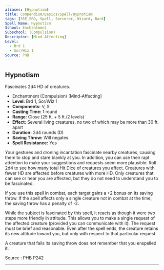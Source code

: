 ```yaml
---
aliases: [Hypnotism]
title: Compendium/Basics/Spell/Hypnotism
tags: [35E_SRD, Spell, Sorcerer, Wizard, Bard]
Spell Name: Hypnotism
School: Enchantment
Subschool: (Compulsion)
Descriptor: [Mind-Affecting]
Level:
  - Brd 1
  - Sor/Wiz 1
Source: PHB
---
```



## Hypnotism

Fascinates 2d4 HD of creatures.

*   Enchantment (Compulsion) [Mind-Affecting]
*   **Level:** Brd 1, Sor/Wiz 1
*   **Components:** V, S
*   **Casting Time:** 1 round
*   **Range:** Close (25 ft. + 5 ft./2 levels)
*   **Effect:** Several living creatures, no two of which may be more than 30 ft. apart
*   **Duration:** 2d4 rounds (D)
*   **Saving Throw:** Will negates
*   **Spell Resistance:** Yes

<p>Your gestures and droning incantation fascinate nearby creatures, causing them to stop and stare blankly at you. In addition, you can use their rapt attention to make your suggestions and requests seem more plausible. Roll 2d4 to see how many total Hit Dice of creatures you affect. Creatures with fewer HD are affected before creatures with more HD. Only creatures that can see or hear you are affected, but they do not need to understand you to be fascinated.</p><p>If you use this spell in combat, each target gains a +2 bonus on its saving throw. If the spell affects only a single creature not in combat at the time, the saving throw has a penalty of -2.</p><p>While the subject is fascinated by this spell, it reacts as though it were two steps more friendly in attitude. This allows you to make a single request of the affected creature (provided you can communicate with it). The request must be brief and reasonable. Even after the spell ends, the creature retains its new attitude toward you, but only with respect to that particular request.</p><p>A creature that fails its saving throw does not remember that you enspelled it.</p>

Source : PHB P242

---
